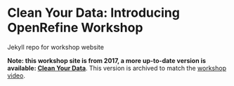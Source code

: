 # Clean Your Data: Introducing OpenRefine Workshop 

Jekyll repo for workshop website

**Note: this workshop site is from 2017, a more up-to-date version is available: [Clean Your Data](https://evanwill.github.io/clean-your-data/)**.
This version is archived to match the [workshop video](https://youtu.be/wGVtycv3SS0).
